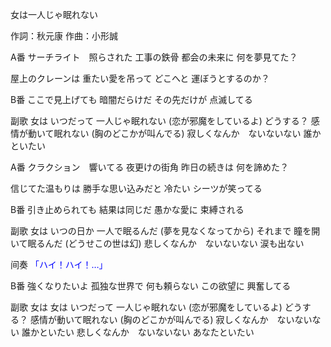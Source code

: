女は一人じゃ眠れない

作詞：秋元康
作曲：小形誠

A番 
サーチライト　照らされた
工事の鉄骨
都会の未来に
何を夢見てた？

屋上のクレーンは
重たい愛を吊って
どこへと
運ぼうとするのか？

B番 
ここで見上げても
暗闇だらけだ
その先だけが
点滅してる

副歌 
女は
いつだって
一人じゃ眠れない
(恋が邪魔をしているよ)
どうする？
感情が動いて眠れない
(胸のどこかが叫んでる)
寂しくなんか　ないないない
誰かといたい

A番 
クラクション　響いてる
夜更けの街角
昨日の続きは
何を諦めた？

信じてた温もりは
勝手な思い込みだと
冷たい
シーツが笑ってる

B番 
引き止められても
結果は同じだ
愚かな愛に
束縛される

副歌 
女は
いつの日か
一人で眠るんだ
(夢を見なくなってから)
それまで
瞳を開いて眠るんだ
(どうせこの世は幻)
悲しくなんか　ないないない
涙も出ない

间奏 
<font color=blue>「ハイ！ハイ！…」</font> 

B番 
強くなりたいよ
孤独な世界で
何も頼らない
この欲望に
興奮してる

副歌 
女は
女は
いつだって
一人じゃ眠れない
(恋が邪魔をしているよ)
どうする？
感情が動いて眠れない
(胸のどこかが叫んでる)
寂しくなんか　ないないない
誰かといたい
悲しくなんか　ないないない
あなたといたい
